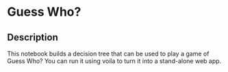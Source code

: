 # Guess Who?

## Description

This notebook builds a decision tree that can be used to play a game of Guess Who? You can run it using voila to turn it into a stand-alone web app.


